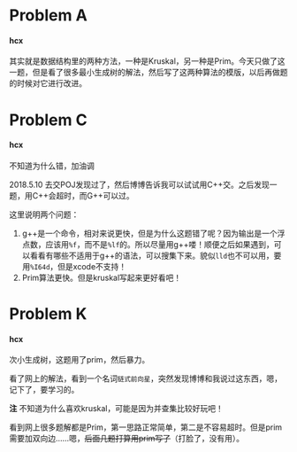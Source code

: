 # Problem A

#### hcx
其实就是数据结构里的两种方法，一种是Kruskal，另一种是Prim。今天只做了这一题，但是看了很多最小生成树的解法，然后写了这两种算法的模版，以后再做题的时候对它进行改进。



# Problem C

#### hcx

不知道为什么错，加油调

2018.5.10 去交POJ发现过了，然后博博告诉我可以试试用C++交。之后发现一题，用C++会超时，而G++可以过。

这里说明两个问题：

1. g++是一个命令，相对来说更快，但是为什么这题错了呢？因为输出是一个浮点数，应该用`%f`，而不是`%lf`的。所以尽量用g++喽！顺便之后如果遇到，可以看看有哪些不适用于g++的语法，可以搜集下来。貌似`lld`也不可以用，要用`%I64d`，但是xcode不支持！
2. Prim算法更快。但是kruskal写起来更好看吧！



# Problem K

#### hcx

次小生成树，这题用了prim，然后暴力。

看了网上的解法，看到一个名词`链式前向星`，突然发现博博和我说过这东西，嗯，记下了，要学习的。



**注** 不知道为什么喜欢kruskal，可能是因为并查集比较好玩吧！

看到网上很多题解都是Prim，第一思路正常简单，第二是不容易超时。但是prim需要加双向边……嗯，~~后面几题打算用prim写了~~（打脸了，没有用）。



